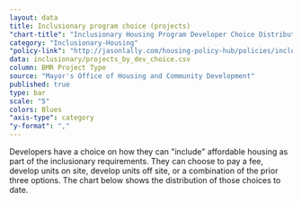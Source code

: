 ```yaml
---
layout: data
title: Inclusionary program choice (projects)
"chart-title": "Inclusionary Housing Program Developer Choice Distribution: All Completed Projects, 1992-2014 Q1"
category: "Inclusionary-Housing"
"policy-link": "http://jasonlally.com/housing-policy-hub/policies/inclusionary-housing/"
data: inclusionary/projects_by_dev_choice.csv
column: BMR Project Type
source: "Mayor's Office of Housing and Community Development"
published: true
type: bar
scale: "5"
colors: Blues
"axis-type": category
"y-format": ","
---
```


Developers have a choice on how they can "include" affordable housing as part of the inclusionary requirements. They can choose to pay a fee, develop units on site, develop units off site, or a combination of the prior three options. The chart below shows the distribution of those choices to date.